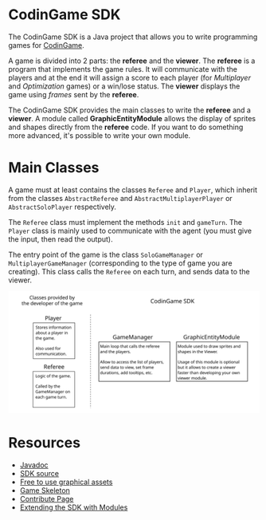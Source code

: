 # CodinGame SDK

The CodinGame SDK is a Java project that allows you to write programming games for [CodinGame](https://www.codingame.com).

A game is divided into 2 parts: the **referee** and the **viewer**. The **referee** is a program that implements the game rules. It will communicate with the players and at the end it will assign a score to each player (for *Multiplayer* and *Optimization* games) or a win/lose status. The **viewer** displays the game using *frames* sent by the **referee**.

The CodinGame SDK provides the main classes to write the **referee** and a **viewer**. A module called **GraphicEntityModule** allows the display of sprites and shapes directly from the **referee** code. If you want to do something more advanced, it's possible to write your own module.

# Main Classes

A game must at least contains the classes `Referee` and `Player`, which inherit from the classes `AbstractReferee` and `AbstractMultiplayerPlayer` or `AbstractSoloPlayer` respectively.

The `Referee` class must implement the methods `init` and `gameTurn`. The `Player` class is mainly used to communicate with the agent (you must give the input, then read the output).

The entry point of the game is the class `SoloGameManager` or `MultiplayerGameManager` (corresponding to the type of game you are creating). This class calls the `Referee` on each turn, and sends data to the viewer.

![Main classes](resources/schema-sdk.svg)

# Resources

- [Javadoc](https://codingame.github.io/codingame-sdk-doc/)
- [SDK source](https://github.com/CodinGame/codingame-game-engine)
- [Free to use graphical assets](https://github.com/CodinGame/codingame-sdk-assets)
- [Game Skeleton](https://github.com/CodinGame/game-skeleton)
- [Contribute Page](https://www.codingame.com/contribute/)
- [Extending the SDK with Modules](https://github.com/CodinGame/codingame-sdk-modules)